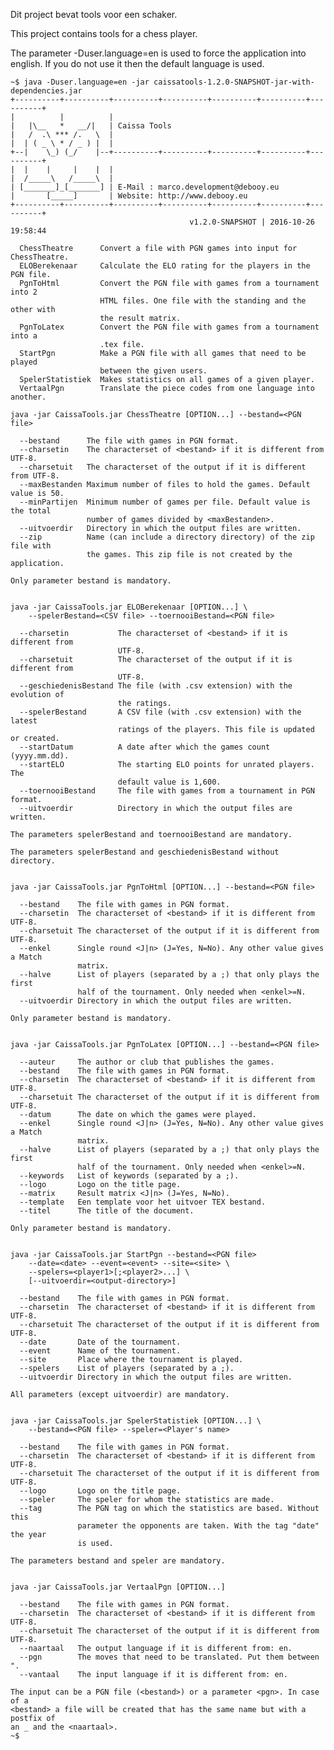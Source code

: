 Dit project bevat tools voor een schaker.

This project contains tools for a chess player.

The parameter -Duser.language=en is used to force the application into english.
If you do not use it then the default language is used.

    ~$ java -Duser.language=en -jar caissatools-1.2.0-SNAPSHOT-jar-with-dependencies.jar
    +----------+----------+----------+----------+----------+----------+----------+
    |          |          |
    |   |\__   *   __/|   | Caissa Tools
    |   /  .\ *** /.   \  |
    |  | ( _ \ * / _ ) |  |
    +--|    \_) (_/    |--+----------+----------+----------+----------+----------+
    |  |    |     |    |  |
    |  /_____\   /_____\  |
    | [_______]_[_______] | E-Mail : marco.development@debooy.eu
    |       [_____]       | Website: http://www.debooy.eu
    +----------+----------+----------+----------+----------+----------+----------+
                                            v1.2.0-SNAPSHOT | 2016-10-26 19:58:44
    
      ChessTheatre      Convert a file with PGN games into input for ChessTheatre.
      ELOBerekenaar     Calculate the ELO rating for the players in the PGN file.
      PgnToHtml         Convert the PGN file with games from a tournament into 2
                        HTML files. One file with the standing and the other with
                        the result matrix.
      PgnToLatex        Convert the PGN file with games from a tournament into a
                        .tex file.
      StartPgn          Make a PGN file with all games that need to be played
                        between the given users.
      SpelerStatistiek  Makes statistics on all games of a given player.
      VertaalPgn        Translate the piece codes from one language into another.
    
    java -jar CaissaTools.jar ChessTheatre [OPTION...] --bestand=<PGN file>
    
      --bestand      The file with games in PGN format.
      --charsetin    The characterset of <bestand> if it is different from UTF-8.
      --charsetuit   The characterset of the output if it is different from UTF-8.
      --maxBestanden Maximum number of files to hold the games. Default value is 50.
      --minPartijen  Minimum number of games per file. Default value is the total
                     number of games divided by <maxBestanden>.
      --uitvoerdir   Directory in which the output files are written.
      --zip          Name (can include a directory directory) of the zip file with
                     the games. This zip file is not created by the application.
    
    Only parameter bestand is mandatory.
    
    
    java -jar CaissaTools.jar ELOBerekenaar [OPTION...] \
        --spelerBestand=<CSV file> --toernooiBestand=<PGN file>
    
      --charsetin           The characterset of <bestand> if it is different from
                            UTF-8.
      --charsetuit          The characterset of the output if it is different from
                            UTF-8.
      --geschiedenisBestand The file (with .csv extension) with the evolution of
                            the ratings.
      --spelerBestand       A CSV file (with .csv extension) with the latest
                            ratings of the players. This file is updated or created.
      --startDatum          A date after which the games count (yyyy.mm.dd).
      --startELO            The starting ELO points for unrated players. The
                            default value is 1,600.
      --toernooiBestand     The file with games from a tournament in PGN format.
      --uitvoerdir          Directory in which the output files are written.
    
    The parameters spelerBestand and toernooiBestand are mandatory.
    
    The parameters spelerBestand and geschiedenisBestand without directory.
    
    
    java -jar CaissaTools.jar PgnToHtml [OPTION...] --bestand=<PGN file>
    
      --bestand    The file with games in PGN format.
      --charsetin  The characterset of <bestand> if it is different from UTF-8.
      --charsetuit The characterset of the output if it is different from UTF-8.
      --enkel      Single round <J|n> (J=Yes, N=No). Any other value gives a Match
                   matrix.
      --halve      List of players (separated by a ;) that only plays the first
                   half of the tournament. Only needed when <enkel>=N.
      --uitvoerdir Directory in which the output files are written.
    
    Only parameter bestand is mandatory.
    
    
    java -jar CaissaTools.jar PgnToLatex [OPTION...] --bestand=<PGN file>
    
      --auteur     The author or club that publishes the games.
      --bestand    The file with games in PGN format.
      --charsetin  The characterset of <bestand> if it is different from UTF-8.
      --charsetuit The characterset of the output if it is different from UTF-8.
      --datum      The date on which the games were played.
      --enkel      Single round <J|n> (J=Yes, N=No). Any other value gives a Match
                   matrix.
      --halve      List of players (separated by a ;) that only plays the first
                   half of the tournament. Only needed when <enkel>=N.
      --keywords   List of keywords (separated by a ;).
      --logo       Logo on the title page.
      --matrix     Result matrix <J|n> (J=Yes, N=No).
      --template   Een template voor het uitvoer TEX bestand. 
      --titel      The title of the document.
    
    Only parameter bestand is mandatory.
    
    
    java -jar CaissaTools.jar StartPgn --bestand=<PGN file>
        --date=<date> --event=<event> --site=<site> \
        --spelers=<player1>[;<player2>...] \
        [--uitvoerdir=<output-directory>]
    
      --bestand    The file with games in PGN format.
      --charsetin  The characterset of <bestand> if it is different from UTF-8.
      --charsetuit The characterset of the output if it is different from UTF-8.
      --date       Date of the tournament.
      --event      Name of the tournament.
      --site       Place where the tournament is played.
      --spelers    List of players (separated by a ;).
      --uitvoerdir Directory in which the output files are written.
    
    All parameters (except uitvoerdir) are mandatory.
    
    
    java -jar CaissaTools.jar SpelerStatistiek [OPTION...] \
        --bestand=<PGN file> --speler=<Player's name>
    
      --bestand    The file with games in PGN format.
      --charsetin  The characterset of <bestand> if it is different from UTF-8.
      --charsetuit The characterset of the output if it is different from UTF-8.
      --logo       Logo on the title page.
      --speler     The speler for whom the statistics are made.
      --tag        The PGN tag on which the statistics are based. Without this
                   parameter the opponents are taken. With the tag "date" the year
                   is used.
    
    The parameters bestand and speler are mandatory.
    
    
    java -jar CaissaTools.jar VertaalPgn [OPTION...]
    
      --bestand    The file with games in PGN format.
      --charsetin  The characterset of <bestand> if it is different from UTF-8.
      --charsetuit The characterset of the output if it is different from UTF-8.
      --naartaal   The output language if it is different from: en.
      --pgn        The moves that need to be translated. Put them between ".
      --vantaal    The input language if it is different from: en.
    
    The input can be a PGN file (<bestand>) or a parameter <pgn>. In case of a
    <bestand> a file will be created that has the same name but with a postfix of
    an _ and the <naartaal>.
    ~$ 
